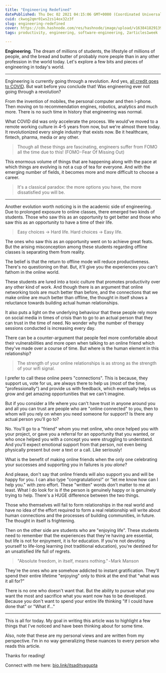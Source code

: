 ```yaml
---
title: "Engineering Redefined"
datePublished: Thu Dec 02 2021 04:15:06 GMT+0000 (Coordinated Universal Time)
cuid: ckwog2qmr01ws2zs14ox32z3f
slug: engineering-redefined
cover: https://cdn.hashnode.com/res/hashnode/image/upload/v1638418291395/kvhjesubTN.png
tags: productivity, engineering, software-engineering, 2articles1week

---
```


**Engineering**. The dream of millions of students, the lifestyle of millions of people, and the bread and butter of probably more people than in any other profession in the world today. Let's explore a few bits and pieces of engineering in today's world.

---

Engineering is currently going through a revolution. And yes,  [all credit goes to COVID](https://www.forbes.com/sites/bernardmarr/2020/12/21/whats-been-the-impact-of-covid-19-on-the-4th-industrial-revolution/?sh=352fda095c0d). But wait before you conclude that! Was engineering ever not going through a revolution?

From the invention of mobiles, the personal computer and then I-phone. Then moving on to recommendation engines, robotics, analytics and much more. There is no such time in history that engineering was normal.

What COVID did was only accelerate the process. We would've moved to a remote working culture in 4–5 years from now, but we're almost there today. It revolutionized every single industry that exists now. Be it healthcare, fintech, pharma, media or any other.

> Though all these things are fascinating, engineers suffer from FOMO all the time due to this! (FOMO - Fear Of Missing Out)

This enormous volume of things that are happening along with the pace at which things are evolving is not a cup of tea for everyone. And with the emerging number of fields, it becomes more and more difficult to choose a career.

> It's a classical paradox: the more options you have, the more dissatisfied you will be.

---

Another evolution worth noticing is in the academic side of engineering. Due to prolonged exposure to online classes, there emerged two kinds of students. Those who saw this as an opportunity to get better and those who saw this as an opportunity to have a time of their life.

> Easy choices → Hard life. Hard choices → Easy life.

The ones who saw this as an opportunity went on to achieve great feats. But the arising misconception among these students regarding offline classes is separating them from reality.

The belief is that the return to offline mode will reduce productiveness. There's no questioning on that. But, it'll give you the experiences you can't fathom in the online world.

These students are lured into a toxic culture that promotes productivity over any other kind of work. And though there is an argument that online networking tools are much better than before, and the connections that we make online are much better than offline, the thought in itself shows a reluctance towards building actual human relationships.

It also puts a light on the underlying behaviour that these people rely more on social media in times of crisis than to go to an actual person that they can trust in the time of need. No wonder why the number of therapy sessions conducted is increasing every day.

There can be a counter-argument that people feel more comfortable about their vulnerabilities and more open when talking to an online friend which they've made over a course of time. But where is the human element in this relationship?

> The strength of your online relationships is as strong as the strength of your wifi signal.

I prefer to call these online peers "connections". This is because, they support us, vote for us, are always there to help us (most of the time, "professionally") and provide us with feedback, which eventually helps us grow and get amazing opportunities that we can't imagine.

But if you consider a life where you can't have trust in anyone around you and all you can trust are people who are "online connected" to you, then to whom will you rely on when you need someone for support? Is there any actual person you'll go to?

No. You'll go to a "friend" whom you met online, who once helped you with your project, or gave you a referral for an opportunity that you wanted, or who once helped you with a concept you were struggling to understand. And you'll expect emotional support from that person, not even being physically present but over a text or a call. Like seriously!

What is the benefit of making online friends when the only one celebrating your successes and supporting you in failures is *you alone*?

And please, don't say that online friends will also support you and will be happy for you. I can also type "congratulations!" or "let me know how can I help you." with zero effort. These "written" words don't matter to me at least. What I do look for is if the person is genuinely happy or is genuinely trying to help. There's a HUGE difference between the two things.

Those who themselves will fail to form relationships in the real world and have no idea of the effort required to form a real relationship will write about human connections and the processes of building communities, in future. The thought in itself is frightening.

Then on the other side are students who are "enjoying life". These students need to remember that the experiences that they're having are essential, but life is not for enjoyment, it is for education. If you're not devoting yourself to life-long learning (not traditional education), you're destined for an unsatisfied life full of regrets.

> "Absolute freedom, in itself, means nothing." - Mark Manson

They're the ones who are somehow addicted to instant gratification. They'll spend their entire lifetime "enjoying" only to think at the end that "what was it all for?"

There is no one who doesn't want that. But the ability to pursue what you want the most and sacrifice what you want now has to be developed. Because you don't want to spend your entire life thinking "If I could have done that" or "What if…"

---

This is all for today. My goal in writing this article was to highlight a few things that I've noticed and have been thinking about for some time.

Also, note that these are my personal views and are written from my perspective. I'm in no way generalizing these nuances to every person who reads this article.

Thanks for reading!

Connect with me here:  [bio.link/itsadityagupta](https://bio.link/itsadityagupta) 